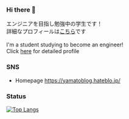 ### Hi there 👋
エンジニアを目指し勉強中の学生です！<br>
詳細なプロフィールは[こちら](https://scrapbox.io/yamato3010/yamato3010)です<br>
<br>
I'm a student studying to become an engineer!<br>
Click [here](https://scrapbox.io/yamato3010/yamato3010) for detailed profile

### SNS
- Homepage https://yamatoblog.hateblo.jp/

### Status
[![Top Langs](https://github-readme-stats.vercel.app/api/top-langs/?username={yamato3010}
)](https://github.com/anuraghazra/github-readme-stats)

<!--
**yamato3010/yamato3010** is a ✨ _special_ ✨ repository because its `README.md` (this file) appears on your GitHub profile.

Here are some ideas to get you started:

- 🔭 I’m currently working on ...
- 🌱 I’m currently learning ...
- 👯 I’m looking to collaborate on ...
- 🤔 I’m looking for help with ...
- 💬 Ask me about ...
- 📫 How to reach me: ...
- 😄 Pronouns: ...
- ⚡ Fun fact: ...
-->
